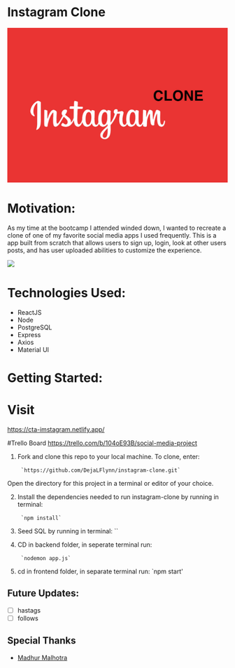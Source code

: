 # Instagram Clone

![Instagram Clone](https://github.com/DejaLFlynn/instagram-clone/blob/master/frontend/src/assets/instagram_clone.png)




# Motivation:
As my time at the bootcamp I attended winded down, I wanted to recreate a clone of one of my favorite social media apps I used frequently.  This is a app built from scratch that allows users to sign up, login, look at other users posts, and has user uploaded abilities to customize the experience.  








![](https://media.giphy.com/media/5ofBAeiMmDbU1TtUiM/giphy.gif?cid=790b7611b1b88309def3eaa089083df217ba322d6db652ed&rid=giphy.gif&ct=g)


# Technologies Used:
- ReactJS
- Node
- PostgreSQL
- Express
- Axios
- Material UI

# Getting Started:
# Visit
https://cta-imstagram.netlify.app/

#Trello Board
https://trello.com/b/104oE93B/social-media-project

1. Fork and clone this repo to your local machine. To clone, enter:

        `https://github.com/DejaLFlynn/instagram-clone.git`
Open the directory for this project in a terminal or editor of your choice.

2. Install the dependencies needed to run instagram-clone by running in terminal:

        `npm install`
3. Seed SQL by running in terminal:
        ``

4. CD in backend folder, in seperate terminal run:
 
        `nodemon app.js`
5. cd in frontend folder, in separate terminal run:
        `npm start'
        
    
## Future Updates:

- [ ] hastags
- [ ] follows

## Special Thanks
* [Madhur Malhotra](https://www.linkedin.com/in/madhurxyz/)

